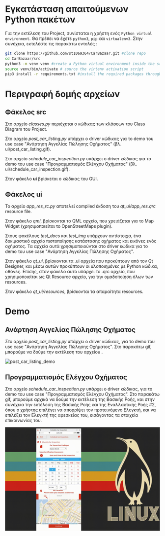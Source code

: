 # Εγκατάσταση απαιτούμενων Python πακέτων 

Για την εκτέλεση του Project, συνίσταται η χρήστη ενός `Python virtual environment`. Θα πρέπει να έχετε `python3`, `pip` και `virtualenv3`. Στην συνέχεια, εκτελέστε τις παρακάτω εντολές :

```bash
git clone https://github.com/st1069364/CarBazaar.git #clone repo
cd CarBazaar/src
python3 -m venv venv #create a Python virtual environment inside the src directory
source venv/bin/activate # source the virtenv activation script
pip3 install -r requirements.txt #install the required packages through the requirements.txt
```

# Περιγραφή δομής αρχείων

## Φάκελος src

Στο αρχείο *classes.py* περιέχεται ο κώδικας των κλάσεων του Class Diagram του Project.

Στο αρχείο *post_car_listing.py* υπάρχει ο driver κώδικας για το demo του use case "Ανάρτηση Αγγελίας Πώλησης Οχήματος" (βλ. ui/post_car_listing.gif).

Στο αρχείο *schedule_car_inspection.py* υπάρχει ο driver κώδικας για το demo του use case "Προγραμματισμός Ελέγχου Οχήματος" (βλ. ui/schedule_car_inspection.gif).

Στον φάκελο **ui** βρίσκεται ο κώδικας του GUI.

## Φάκελος ui

To αρχείο *app_res_rc.py* αποτελεί compiled έκδοση του *qt_ui/app_res.qrc* resource file.

Στον φάκελο *qml*, βρίσκονται το QML αρχείο, που χρειάζεται για το Map Widget (χρησιμοποιείται το OpenStreetMaps plugin).

Στους φακέλους *test_docs* και *test_img* υπάρχουν αντίστοιχα, ένα δοκιμαστικό αρχείο πιστοποίησης κατάστασης οχήματος και εικόνες ενός οχήματος. Τα αρχεία αυτά χρησιμοποιούνται στο driver κώδικα για το demo του use case "Ανάρτηση Αγγελίας Πώλησης Οχήματος".

Στον φάκελο *qt_ui*, βρίσκονται τα .ui αρχεία που προκύπτουν από τον Qt Designer, και μέσω αυτών προκύπτουν οι υλοποιημένες με Python κώδικα, οθόνες.
Επίσης, στον φάκελο αυτό υπάρχει το .qrc αρχείο, που χρησιμοποιείται ως Qt Resource αρχείο, για την ομαδοποίηση όλων των resources.

Στον φάκελο *qt_ui/resources*, βρίσκονται τα απαραίτητα resources.

# Demo

## Ανάρτηση Αγγελίας Πώλησης Οχήματος
Στο αρχείο *post_car_listing.py* υπάρχει ο driver κώδικας, για το demo του use case "Ανάρτηση Αγγελίας Πώλησης Οχήματος". Στο παρακάτω gif, μπορούμε να δούμε την εκτέλεση του αρχείου .

![post_car_listing_demo](ui/post_car_listing.gif)


## Προγραμματισμός Ελέγχου Οχήματος
Στο αρχείο *schedule_car_inspection.py* υπάρχει ο driver κώδικας, για το demo του use case "Προγραμματισμός Ελέγχου Οχήματος". Στο παρακάτω gif, μπορούμε αρχικά να δούμε την εκτέλεση της Βασικής Ροής, και στην συνέχεια την εκτέλεση της Βασικής Ροής και της Εναλλακτικής Ροής #2, όπου ο χρήστης επιλέγει να απορρίψει τον προτεινόμενο Ελεγκτή, και να επιλέξει τον Ελεγκτή της αρεσκείας του, εισάγοντας τα στοιχεία επικοινωνίας του.

![schedule_car_inspection_demo](ui/schedule_car_inspection.gif)